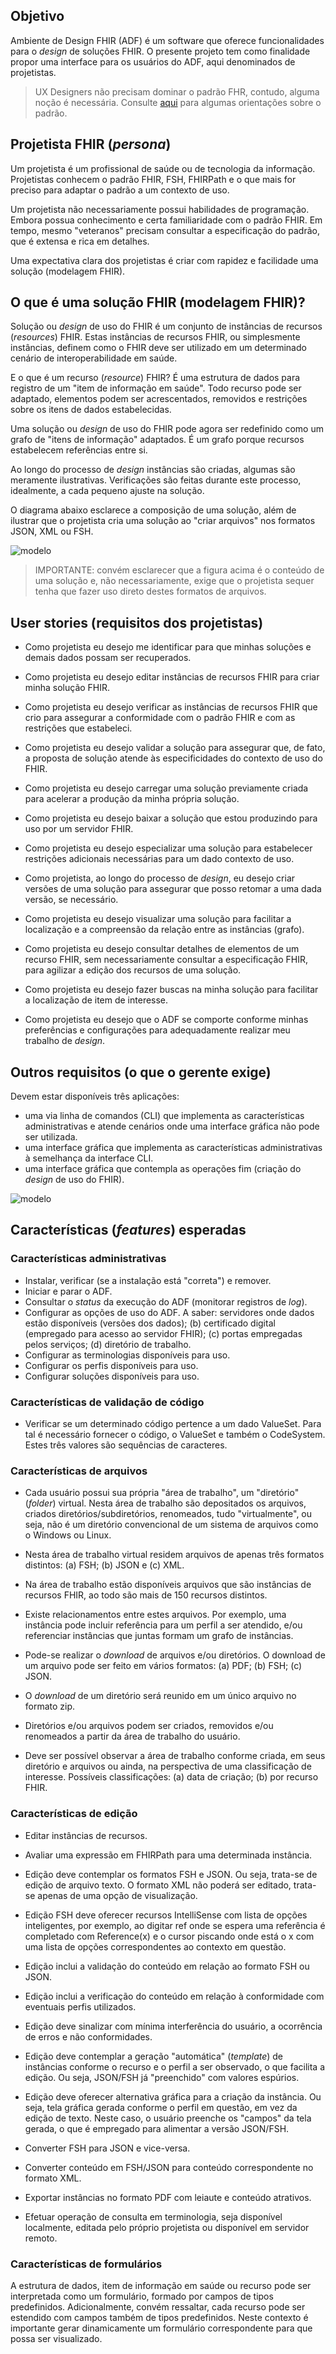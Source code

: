 ## Objetivo

Ambiente de Design FHIR (ADF) é um software que oferece
funcionalidades para o _design_ de soluções FHIR.
O presente projeto tem como finalidade propor
uma interface para os usuários do ADF, aqui denominados de projetistas.

> UX Designers não precisam dominar o padrão FHR, 
> contudo, alguma noção é necessária. Consulte 
> [aqui](fhir.md) para algumas orientações sobre o padrão.

## Projetista FHIR (_persona_)

Um projetista é um profissional de saúde ou de tecnologia da informação.
Projetistas conhecem o padrão FHIR, FSH, FHIRPath e o que mais for  
preciso para adaptar o padrão a um contexto de uso.

Um projetista não necessariamente possui habilidades de programação.
Embora possua conhecimento e certa familiaridade com o padrão FHIR.
Em tempo, mesmo "veteranos" precisam consultar a especificação
do padrão, que é extensa e rica em detalhes.

Uma expectativa clara dos projetistas é criar com rapidez e facilidade uma solução (modelagem FHIR).

## O que é uma solução FHIR (modelagem FHIR)?

Solução ou _design_ de uso do FHIR é um conjunto de instâncias de recursos (_resources_) FHIR.
Estas instâncias de recursos FHIR, ou simplesmente instâncias, definem como o FHIR deve
ser utilizado em um determinado cenário de interoperabilidade em saúde.

E o que é um recurso (_resource_) FHIR?
É uma estrutura de dados para registro de um "item de informação em saúde".
Todo recurso pode ser adaptado, elementos podem ser acrescentados, removidos e
restrições sobre os itens de dados estabelecidas.

Uma solução ou _design_ de uso do FHIR pode agora ser redefinido como
um grafo de "itens de informação" adaptados. É um grafo porque recursos
estabelecem referências entre si.

Ao longo do processo de _design_ instâncias são criadas, algumas
são meramente ilustrativas. Verificações são feitas durante este processo,
idealmente, a cada pequeno ajuste na solução.

O diagrama abaixo esclarece a composição de uma solução, além de ilustrar
que o projetista cria uma solução ao "criar arquivos" nos formatos JSON, XML ou FSH.

![modelo](http://www.plantuml.com/plantuml/proxy?cache=no&src=https://raw.githubusercontent.com/rnds-tools/gui/main/diagramas/dominio.puml)

> IMPORTANTE: convém esclarecer que a figura acima é o conteúdo 
> de uma solução e, não necessariamente, exige que o projetista sequer tenha
> que fazer uso direto destes formatos de arquivos.

## User stories (requisitos dos projetistas)

- Como projetista eu desejo me identificar para que minhas soluções e demais dados possam ser recuperados.

- Como projetista eu desejo editar instâncias de recursos FHIR para criar minha solução FHIR.

- Como projetista eu desejo verificar as instâncias de recursos FHIR que crio para assegurar a
  conformidade com o padrão FHIR e com as restrições que estabeleci.

- Como projetista eu desejo validar a solução para assegurar que, de fato, a proposta de
  solução atende às especificidades do contexto de uso do FHIR.

- Como projetista eu desejo carregar uma solução previamente criada para acelerar a produção da minha própria solução.

- Como projetista eu desejo baixar a solução que estou produzindo para uso por um servidor FHIR.

- Como projetista eu desejo especializar uma solução para estabelecer restrições adicionais necessárias para um dado contexto de uso.

- Como projetista, ao longo do processo de _design_, eu desejo criar versões de uma solução para assegurar que posso retomar a uma dada versão, se necessário.

- Como projetista eu desejo visualizar uma solução para facilitar a localização e a compreensão da relação
  entre as instâncias (grafo).

- Como projetista eu desejo consultar detalhes de elementos de um recurso FHIR, sem necessariamente consultar a especificação FHIR, para agilizar a edição dos recursos de uma solução.

- Como projetista eu desejo fazer buscas na minha solução para facilitar a localização de item de interesse.

- Como projetista eu desejo que o ADF se comporte conforme minhas preferências e configurações para adequadamente realizar meu trabalho de _design_.

## Outros requisitos (o que o gerente exige)

Devem estar disponíveis três aplicações:

- uma via linha de comandos (CLI) que implementa as características administrativas e atende cenários onde uma interface gráfica não pode ser utilizada.
- uma interface gráfica que implementa as características administrativas à semelhança da interface CLI.
- uma interface gráfica que contempla as operações fim (criação do _design_ de uso do FHIR).

![modelo](http://www.plantuml.com/plantuml/proxy?cache=no&src=https://raw.githubusercontent.com/rnds-tools/gui/main/diagramas/componentes.puml)

## Características (_features_) esperadas

### Características administrativas

- Instalar, verificar (se a instalação está "correta") e remover.
- Iniciar e parar o ADF.
- Consultar o _status_ da execução do ADF (monitorar registros de _log_).
- Configurar as opções de uso do ADF. A saber: servidores onde dados estão disponíveis (versões dos dados); (b) certificado digital (empregado para acesso ao servidor FHIR); (c) portas empregadas pelos serviços; (d) diretório de trabalho.
- Configurar as terminologias disponíveis para uso.
- Configurar os perfis disponíveis para uso.
- Configurar soluções disponíveis para uso.

### Características de validação de código

- Verificar se um determinado código pertence a um dado ValueSet. Para tal é necessário fornecer o código, o ValueSet e também o CodeSystem. Estes três valores são sequências de caracteres.

### Características de arquivos

- Cada usuário possui sua própria "área de trabalho", um "diretório" (_folder_) virtual. Nesta área de trabalho são depositados os arquivos, criados diretórios/subdiretórios, renomeados, tudo "virtualmente", ou seja, não é um diretório convencional de um sistema de arquivos como o Windows ou Linux.

- Nesta área de trabalho virtual residem arquivos de apenas três formatos distintos: (a) FSH; (b) JSON e (c) XML.

- Na área de trabalho estão disponíveis arquivos que são instâncias de recursos FHIR, ao todo são mais de 150 recursos distintos.

- Existe relacionamentos entre estes arquivos. Por exemplo, uma instância pode incluir referência para um perfil a ser atendido, e/ou referenciar instâncias que
  juntas formam um grafo de instâncias.

- Pode-se realizar o _download_ de arquivos e/ou diretórios. O download de um arquivo pode ser feito em vários formatos: (a) PDF; (b) FSH; (c) JSON.

- O _download_ de um diretório será reunido em um único arquivo no formato zip.

- Diretórios e/ou arquivos podem ser criados, removidos e/ou renomeados a partir da área de trabalho do usuário.

- Deve ser possível observar a área de trabalho conforme criada, em seus diretório e arquivos ou ainda, na perspectiva de uma classificação de interesse. Possíveis classificações: (a) data de criação; (b) por recurso FHIR.

### Características de edição

- Editar instâncias de recursos.

- Avaliar uma expressão em FHIRPath para uma determinada instância.

- Edição deve contemplar os formatos FSH e JSON. Ou seja, trata-se
  de edição de arquivo texto. O formato XML não poderá ser editado, trata-se
  apenas de uma opção de visualização.

- Edição FSH deve oferecer recursos IntelliSense com lista de opções inteligentes, por exemplo, ao digitar ref<tab> onde se espera uma referência é completado com Reference(x) e o cursor piscando onde está o x com uma lista de opções correspondentes ao contexto em questão.

- Edição inclui a validação do conteúdo em relação ao formato FSH ou JSON.

- Edição inclui a verificação do conteúdo em relação à conformidade com eventuais perfis utilizados.

- Edição deve sinalizar com mínima interferência do usuário, a ocorrência de erros e não conformidades.

- Edição deve contemplar a geração "automática" (_template_) de instâncias conforme o recurso e o perfil a ser observado, o que facilita a edição. Ou seja, JSON/FSH já "preenchido" com valores espúrios.

- Edição deve oferecer alternativa gráfica para a criação da instância. Ou seja, tela gráfica gerada conforme o perfil em questão, em vez da edição de texto. Neste caso, o usuário preenche os "campos" da tela gerada, o que é empregado para alimentar a versão JSON/FSH.

- Converter FSH para JSON e vice-versa.

- Converter conteúdo em FSH/JSON para conteúdo correspondente no formato XML.

- Exportar instâncias no formato PDF com leiaute e conteúdo atrativos.

- Efetuar operação de consulta em terminologia, seja disponível localmente, editada pelo próprio projetista ou disponível em servidor remoto.

### Características de formulários

 A estrutura de dados, item de informação em saúde ou recurso pode ser interpretada como um formulário, formado por campos de tipos predefinidos. Adicionalmente, convém ressaltar, cada recurso pode ser estendido com campos também de tipos predefinidos. Neste contexto é importante gerar dinamicamente um formulário correspondente para que possa ser visualizado. 
  

  
